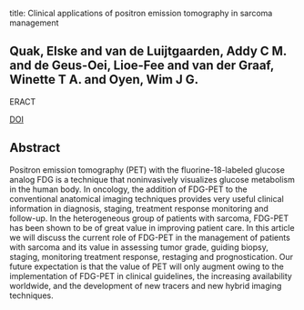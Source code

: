 title: Clinical applications of positron emission tomography in sarcoma management

## Quak, Elske and van de Luijtgaarden, Addy C M. and de Geus-Oei, Lioe-Fee and van der Graaf, Winette T A. and Oyen, Wim J G.
ERACT

<a href="https://doi.org/10.1586/era.10.133">DOI</a>

## Abstract
Positron emission tomography (PET) with the fluorine-18-labeled glucose analog FDG is a technique that noninvasively visualizes glucose metabolism in the human body. In oncology, the addition of FDG-PET to the conventional anatomical imaging techniques provides very useful clinical information in diagnosis, staging, treatment response monitoring and follow-up. In the heterogeneous group of patients with sarcoma, FDG-PET has been shown to be of great value in improving patient care. In this article we will discuss the current role of FDG-PET in the management of patients with sarcoma and its value in assessing tumor grade, guiding biopsy, staging, monitoring treatment response, restaging and prognostication. Our future expectation is that the value of PET will only augment owing to the implementation of FDG-PET in clinical guidelines, the increasing availability worldwide, and the development of new tracers and new hybrid imaging techniques.

